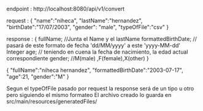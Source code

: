 endpoint : http://localhost:8080/api/v1/convert
 
request :
{
    "name":"niheca",
    "lastName":"hernandez",
    "birthDate":"17/07/2003",
    "gender": "male",
    "typeOfFile":"csv" 
}

response : 
{
    fullName; //Junta el Name y el lastName
    formattedBirthDate; // pasará de este formato de fecha 'dd/MM/yyyy' a este 'yyyy-MM-dd'
    Integer age; // teniendo en cuena la fecha de nacimiento, la edad actual correspondiente
    gender; //M(male) ,F(female),X(other)
}

{
  "fullName":"niheca hernandez",
  "formattedBirthDate":"2003-07-17",
  "age":21,
  "gender":"M"
}

Segun el typeOfFile pasado por request la response será de un tipo u otro pero siguiendo el mismo formateo
El archivo creado lo guarda en src/main/resources/generatedFiles/
